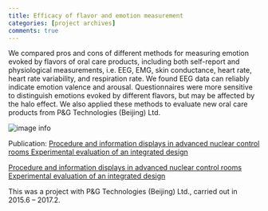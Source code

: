 ```yaml
---
title: Efficacy of flavor and emotion measurement 
categories: [project archives]
comments: true
---
```


We compared pros and cons of different methods for measuring emotion evoked by flavors of oral care products, including both self-report and physiological measurements, i.e. EEG, EMG, skin conductance, heart rate, heart rate variability, and respiration rate. We found EEG data can reliably indicate emotion valence and arousal. Questionnaires were more sensitive to distinguish emotions evoked by different flavors, but may be affected by the halo effect. We also applied these methods to evaluate new oral care products from P&G Technologies (Beijing) Ltd.

![image info](./assests/img/post140801-1.png)  

Publication: [Procedure and information displays in advanced nuclear control rooms Experimental evaluation of an integrated design](https://github.com/Lynncy/lynncy.github.io/tree/main/assets/docs/nuclear.pdf)  

<a href="https://github.com/Lynncy/lynncy.github.io/tree/main/assets/docs/nuclear.pdf" target="_blank">Procedure and information displays in advanced nuclear control rooms Experimental evaluation of an integrated design</a>


This was a project with P&G Technologies (Beijing) Ltd., carried out in 2015.6 – 2017.2.


